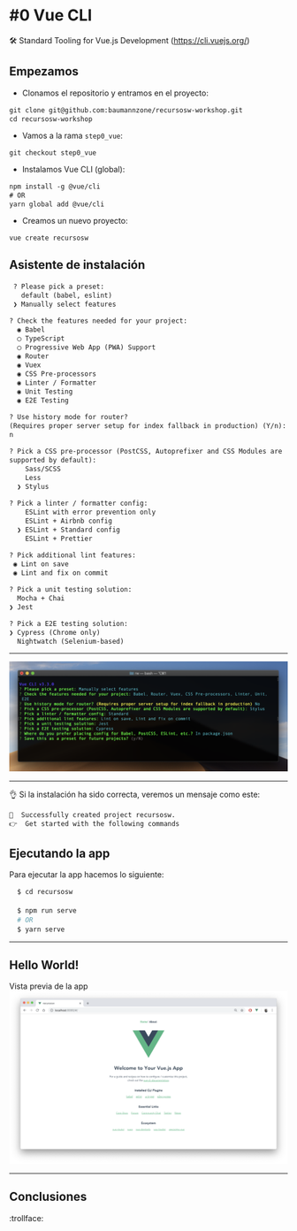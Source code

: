 # #0 Vue CLI 

 🛠️ Standard Tooling for Vue.js Development (https://cli.vuejs.org/)


## Empezamos
- Clonamos el repositorio y entramos en el proyecto:  
```
git clone git@github.com:baumannzone/recursosw-workshop.git
cd recursosw-workshop 
```

- Vamos a la rama `step0_vue`:
```
git checkout step0_vue
```

- Instalamos Vue CLI (global):
```
npm install -g @vue/cli
# OR
yarn global add @vue/cli
```

- Creamos un nuevo proyecto:
```
vue create recursosw
```

## Asistente de instalación 
  

```
 ? Please pick a preset: 
   default (babel, eslint) 
 ❯ Manually select features  
```  
  
```  
? Check the features needed for your project:  
  ◉ Babel  
  ◯ TypeScript  
  ◯ Progressive Web App (PWA) Support  
  ◉ Router  
  ◉ Vuex  
  ◉ CSS Pre-processors  
  ◉ Linter / Formatter  
  ◉ Unit Testing  
  ◉ E2E Testing  
   ```

```
? Use history mode for router? 
(Requires proper server setup for index fallback in production) (Y/n): n
```

```
? Pick a CSS pre-processor (PostCSS, Autoprefixer and CSS Modules are supported by default):   
    Sass/SCSS  
    Less  
  ❯ Stylus  
```

```
? Pick a linter / formatter config: 
    ESLint with error prevention only   
    ESLint + Airbnb config   
  ❯ ESLint + Standard config   
    ESLint + Prettier   
```

```
? Pick additional lint features: 
 ◉ Lint on save
 ◉ Lint and fix on commit
```

```
? Pick a unit testing solution: 
  Mocha + Chai 
❯ Jest
```

```
? Pick a E2E testing solution: 
❯ Cypress (Chrome only) 
  Nightwatch (Selenium-based)
```
---

![gameboy](./assets/img/1.png)


---

👌 Si la instalación ha sido correcta, veremos un mensaje como este:
```
🎉  Successfully created project recursosw.
👉  Get started with the following commands
```

## Ejecutando la app
Para ejecutar la app hacemos lo siguiente:

```bash
  $ cd recursosw
  
  $ npm run serve
  # OR 
  $ yarn serve 
```

--- 

## Hello World!
Vista previa de la app  
![img-3](./assets/img/3.png)
  
  
---

## Conclusiones

:trollface:
  
   



  
   
